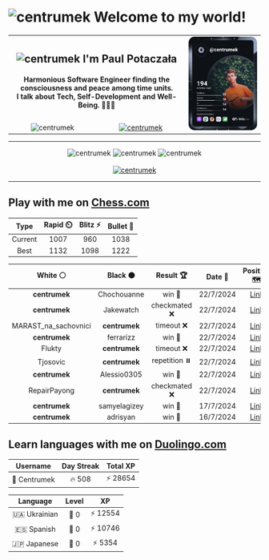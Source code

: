 <h1>
  <img
    src="https://emojis.slackmojis.com/emojis/images/1531849430/4246/blob-sunglasses.gif"
    width="30"
    alt="centrumek"
  />
  Welcome to my world!
</h1>

<table>
  <tbody>
    <tr>
      <td align="center" width="70%" colspan="2">
        <h2>
          <img
            src="https://raw.githubusercontent.com/MartinHeinz/MartinHeinz/master/wave.gif"
            width="30px"
            alt="centrumek"
          />
          I'm Paul Potaczała
        </h2>
        <h4>
          Harmonious Software Engineer finding the consciousness and peace among time units.
          <br/>
          I talk about Tech, Self-Development and Well-Being. 🌿🧘🚀
        </h4>
      </td>
      <td width="30%" rowspan="2">
        <a href="https://app.daily.dev/centrumek">
          <img
            src="./devcard.svg"
            alt="centrumek"
          />
        </a>
      </td>
    </tr>
    <tr align="center">
      <td>
        <img
          src="https://komarev.com/ghpvc/?username=centrumek&label=visitors&color=0e75b6&style=flat"
          alt="centrumek"
        >
      </td>
      <td>
        <a href="https://stackoverflow.com/users/14496012/centrumek">
          <img
            src="https://stackoverflow.com/users/flair/14496012.png?theme=dark"
            alt="centrumek"
          >
        </a>
      </td>
    </tr>
  </tbody>
</table>

---
<div align="center">
  <img 
    src="https://github-readme-stats.vercel.app/api?username=centrumek&show_icons=true&count_private=true&theme=dark&hide_border=true&hide=issues,contribs&bg_color=00000000"
    alt="centrumek"
  />
  <img
    src="https://github-readme-stats.vercel.app/api/top-langs/?username=centrumek&layout=compact&hide_border=true&theme=dark&bg_color=00000000&langs_count=6&exclude_repo=air-statistic-app"
    alt="centrumek"
  />
  <img 
    src="https://github-readme-streak-stats.herokuapp.com?user=centrumek&theme=dark&hide_border=true&background=FFFFFF00"
    alt="centrumek"
  />
  <br/>
  <br/>
  <a href="https://www.buymeacoffee.com/centrumek">
    <img
      src="https://cdn.buymeacoffee.com/buttons/v2/default-orange.png"
      height="50"
      width="210"
      alt="centrumek"
    />
  </a>
</div>

---

## Play with me on [Chess.com](https://www.chess.com/member/centrumek)

<div align="center">
<!--START_SECTION:chessStats-->
<!-- Automatically generated with https://github.com/Balastrong/chess-stats-action -->

| Type | Rapid ⏲️ | Blitz ⚡ | Bullet 🔫 |
|:---:|:---:|:---:|:---:|
| Current | 1007 | 960 | 1038 |
| Best | 1132 | 1098 | 1222 |

| White ⚪ | Black ⚫ | Result 🏆 | Date 📅 | Position 🗺️ | Type 🕕 |
|:---:|:---:|:---:|:---:|:---:|:---:|
| **centrumek** | Chochouanne | win 🥇 | 22/7/2024 | <a href="http://www.ee.unb.ca/cgi-bin/tervo/fen.pl?select=8/6pp/5pk1/4bp2/1P5P/8/R3K3/8 b - -">Link</a> | Bullet |
| **centrumek** | Jakewatch | checkmated ❌ | 22/7/2024 | <a href="http://www.ee.unb.ca/cgi-bin/tervo/fen.pl?select=r1r5/pp3kpp/5b2/5Q2/P3P1P1/1P2B3/1q5P/1K5R w - -">Link</a> | Bullet |
| MARAST_na_sachovnici | **centrumek** | timeout ❌ | 22/7/2024 | <a href="http://www.ee.unb.ca/cgi-bin/tervo/fen.pl?select=8/7R/8/6p1/4K1kp/8/8/8 b - -">Link</a> | Bullet |
| **centrumek** | ferrarizz | win 🥇 | 22/7/2024 | <a href="http://www.ee.unb.ca/cgi-bin/tervo/fen.pl?select=1k2r2r/2p3pp/qpQ2n2/3p4/8/bP3P2/P1KR2PP/3R4 w - -">Link</a> | Bullet |
| Flukty | **centrumek** | timeout ❌ | 22/7/2024 | <a href="http://www.ee.unb.ca/cgi-bin/tervo/fen.pl?select=8/3r4/4p2k/7R/3P3K/4r3/8/8 b - -">Link</a> | Bullet |
| Tjosovic | **centrumek** | repetition ⏸️ | 22/7/2024 | <a href="http://www.ee.unb.ca/cgi-bin/tervo/fen.pl?select=6r1/2k1Q3/2p5/8/3P4/2PqPb2/PP3Pn1/2K3R1 b - -">Link</a> | Bullet |
| **centrumek** | Alessio0305 | win 🥇 | 22/7/2024 | <a href="http://www.ee.unb.ca/cgi-bin/tervo/fen.pl?select=8/pp1kp3/3R4/3K4/1P5P/r5P1/8/3R4 b - -">Link</a> | Bullet |
| RepairPayong | **centrumek** | checkmated ❌ | 22/7/2024 | <a href="http://www.ee.unb.ca/cgi-bin/tervo/fen.pl?select=r3r3/4kp1p/p2Qp1p1/Pp2P3/1P1B4/6P1/2P2P1P/1K5b b - -">Link</a> | Bullet |
| **centrumek** | samyelagizey | win 🥇 | 17/7/2024 | <a href="http://www.ee.unb.ca/cgi-bin/tervo/fen.pl?select=r4r2/8/2k2b2/p1p1p2n/3pP1pP/3Pq1P1/K3B3/2N5 b - -">Link</a> | Bullet |
| **centrumek** | adrisyan | win 🥇 | 16/7/2024 | <a href="http://www.ee.unb.ca/cgi-bin/tervo/fen.pl?select=7r/7p/pk3bp1/1pB1n3/6P1/P4PK1/6BP/2R5 b - -">Link</a> | Bullet |

<!--END_SECTION:chessStats-->
</div>

## Learn languages with me on [Duolingo.com](https://www.duolingo.com/profile/Centrumek)

<div align="center">
<!--START_SECTION:duolingoStats-->
<!-- Automatically generated with https://github.com/centrumek/duolingo-readme-stats-->

| Username | Day Streak | Total XP |
|:---:|:---:|:---:|
| 👤 Centrumek | 🔥 508 | ⚡ 28654 |

| Language | Level | XP |
|:---:|:---:|:---:|
| 🇺🇦 Ukrainian | 👑 0 | ⚡ 12554 |
| 🇪🇸 Spanish | 👑 0 | ⚡ 10746 |
| 🇯🇵 Japanese | 👑 0 | ⚡ 5354 |

<!--END_SECTION:duolingoStats-->
</div>
<!--
**centrumek/centrumek** is a ✨ _special_ ✨ repository because its `README.md` (this file) appears on your GitHub profile.

Here are some ideas to get you started:

- 🔭 I’m currently working on ...
- 🌱 I’m currently learning ...
- 👯 I’m looking to collaborate on ...
- 🤔 I’m looking for help with ...
- 💬 Ask me about ...
- 📫 How to reach me: ...
- 😄 Pronouns: ...
- ⚡ Fun fact: ...
-->
